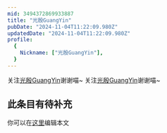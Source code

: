```yaml
---
mid: 3494372869933887
title: "光殷GuangYin"
pubDate: "2024-11-04T11:22:09.980Z"
updatedDate: "2024-11-04T11:22:09.980Z"
profile:
  {
    Nickname: ["光殷GuangYin"],
  }
---
```


关注[光殷GuangYin](https://space.bilibili.com/3494372869933887)谢谢喵~ 关注[光殷GuangYin](https://space.bilibili.com/3494372869933887)谢谢喵~

## 此条目有待补充
你可以在[这里](https://github.com/Yuhanawa/VTuber.ICU/edit/master/src/content/v/光殷GuangYin/index.md)编辑本文
